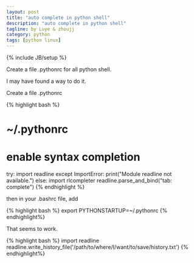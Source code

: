 ```yaml
---
layout: post
title: "auto complete in python shell"
description: "auto complete in python shell"
tagline: by Luye & zhoujj
category: python
tags: [python linux]
---
```

{% include JB/setup %}

Create a file .pythonrc for all python shell.

<!--more-->

I may have found a way to do it.

Create a file .pythonrc

{% highlight bash %}
# ~/.pythonrc
# enable syntax completion
try:
    import readline
except ImportError:
    print("Module readline not available.")
else:
    import rlcompleter
    readline.parse_and_bind("tab: complete")
{% endhighlight %}

then in your .bashrc file, add

{% highlight bash %}
export PYTHONSTARTUP=~/.pythonrc
{% endhighlight%}

That seems to work.

{% highlight bash %}
import readline
readline.write_history_file('/path/to/where/I/want/to/save/history.txt')
{% endhighlight%}



